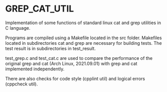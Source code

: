 # GREP_CAT_UTIL
Implementation of some functions of standard linux cat and grep utilities in C language.

Programs are compiled using a Makefile located in the src folder. 
Makefiles located in subdirectories cat and grep are necessary for building tests. 
The test result is in subdirectories in test_result.

test_grep.c and test_cat.c are used to compare the performance of the original grep and cat (Arch Linux, 2021.09.01) with grep and cat implemented independently.

There are also checks for code style (cpplint util) and logical errors (cppcheck util).